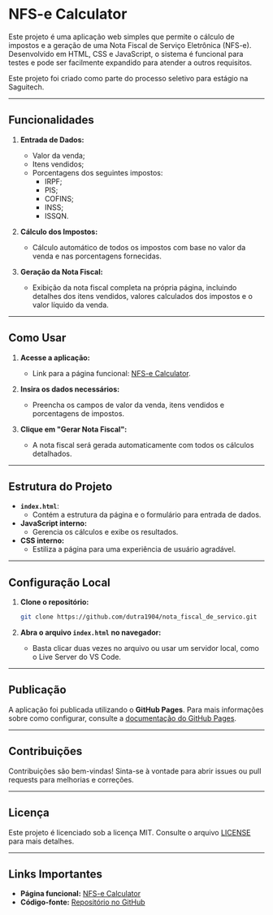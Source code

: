 # NFS-e Calculator

Este projeto é uma aplicação web simples que permite o cálculo de impostos e a geração de uma Nota Fiscal de Serviço Eletrônica (NFS-e). Desenvolvido em HTML, CSS e JavaScript, o sistema é funcional para testes e pode ser facilmente expandido para atender a outros requisitos.

Este projeto foi criado como parte do processo seletivo para estágio na Saguitech.

---

## **Funcionalidades**

1. **Entrada de Dados:**
   - Valor da venda;
   - Itens vendidos;
   - Porcentagens dos seguintes impostos:
     - IRPF;
     - PIS;
     - COFINS;
     - INSS;
     - ISSQN.

2. **Cálculo dos Impostos:**
   - Cálculo automático de todos os impostos com base no valor da venda e nas porcentagens fornecidas.

3. **Geração da Nota Fiscal:**
   - Exibição da nota fiscal completa na própria página, incluindo detalhes dos itens vendidos, valores calculados dos impostos e o valor líquido da venda.

---

## **Como Usar**

1. **Acesse a aplicação:**
   - Link para a página funcional: [NFS-e Calculator](https://<seu-usuario>.github.io/nfs-e-calculator/).

2. **Insira os dados necessários:**
   - Preencha os campos de valor da venda, itens vendidos e porcentagens de impostos.

3. **Clique em "Gerar Nota Fiscal":**
   - A nota fiscal será gerada automaticamente com todos os cálculos detalhados.

---

## **Estrutura do Projeto**

- **`index.html`**:
  - Contém a estrutura da página e o formulário para entrada de dados.
- **JavaScript interno:**
  - Gerencia os cálculos e exibe os resultados.
- **CSS interno:**
  - Estiliza a página para uma experiência de usuário agradável.

---

## **Configuração Local**

1. **Clone o repositório:**
   ```bash
   git clone https://github.com/dutra1904/nota_fiscal_de_servico.git
   ```

2. **Abra o arquivo `index.html` no navegador:**
   - Basta clicar duas vezes no arquivo ou usar um servidor local, como o Live Server do VS Code.

---

## **Publicação**

A aplicação foi publicada utilizando o **GitHub Pages**. Para mais informações sobre como configurar, consulte a [documentação do GitHub Pages](https://docs.github.com/en/pages).

---

## **Contribuições**

Contribuições são bem-vindas! Sinta-se à vontade para abrir issues ou pull requests para melhorias e correções.

---

## **Licença**

Este projeto é licenciado sob a licença MIT. Consulte o arquivo [LICENSE](LICENSE) para mais detalhes.

---

## **Links Importantes**

- **Página funcional:** [NFS-e Calculator](https://dutra1904.github.io/nota_fiscal_de_servico/)
- **Código-fonte:** [Repositório no GitHub](https://github.com/dutra1904/nota_fiscal_de_servico.git)
